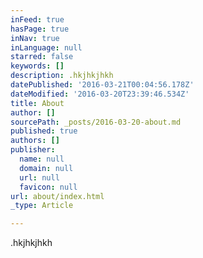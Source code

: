 ```yaml
---
inFeed: true
hasPage: true
inNav: true
inLanguage: null
starred: false
keywords: []
description: .hkjhkjhkh
datePublished: '2016-03-21T00:04:56.178Z'
dateModified: '2016-03-20T23:39:46.534Z'
title: About
author: []
sourcePath: _posts/2016-03-20-about.md
published: true
authors: []
publisher:
  name: null
  domain: null
  url: null
  favicon: null
url: about/index.html
_type: Article

---
```

.hkjhkjhkh
